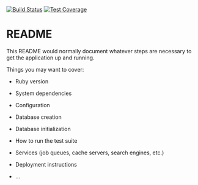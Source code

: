 [![Build Status](https://travis-ci.org/borzoni/TaskMgr.svg?branch=master)](https://travis-ci.org/borzoni/TaskMgr)
[![Test Coverage](https://codeclimate.com/repos/57b59121bd7db812b500062b/badges/f104e14a270a77332288/coverage.svg)](https://codeclimate.com/repos/57b59121bd7db812b500062b/coverage)
# README

This README would normally document whatever steps are necessary to get the
application up and running.

Things you may want to cover:

* Ruby version

* System dependencies

* Configuration

* Database creation

* Database initialization

* How to run the test suite

* Services (job queues, cache servers, search engines, etc.)

* Deployment instructions

* ...
